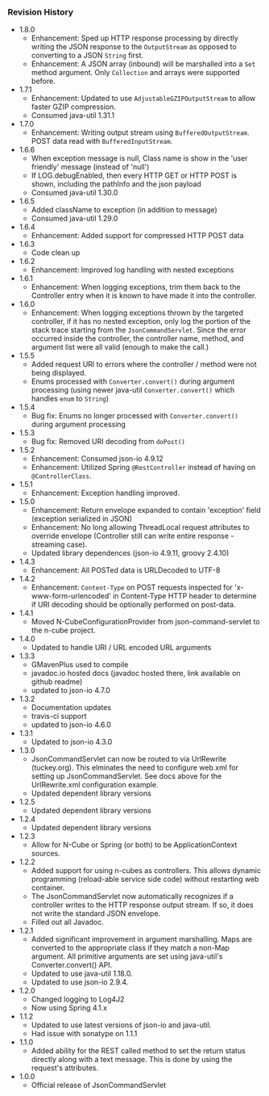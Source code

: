 ### Revision History
* 1.8.0
  * Enhancement: Sped up HTTP response processing by directly writing the JSON response to the `OutputStream` as opposed to converting to a JSON `String` first.
  * Enhancement: A JSON array (inbound) will be marshalled into a `Set` method argument.  Only `Collection` and arrays were supported before.
* 1.7.1
  * Enhancement: Updated to use `AdjustableGZIPOutputStream` to allow faster GZIP compression.
  * Consumed java-util 1.31.1
* 1.7.0
  * Enhancement: Writing output stream using `BufferedOutputStream`.  POST data read with `BufferedInputStream`.
* 1.6.6
  * When exception message is null, Class name is show in the 'user friendly' message (instead of 'null')
  * If LOG.debugEnabled, then every HTTP GET or HTTP POST is shown, including the pathInfo and the json payload
  * Consumed java-util 1.30.0
* 1.6.5
  * Added className to exception (in addition to message)
  * Consumed java-util 1.29.0
* 1.6.4
  * Enhancement: Added support for compressed HTTP POST data
* 1.6.3
  * Code clean up
* 1.6.2
  * Enhancement: Improved log handling with nested exceptions
* 1.6.1
  * Enhancement: When logging exceptions, trim them back to the Controller entry when it is known to have made it into the controller. 
* 1.6.0
  * Enhancement: When logging exceptions thrown by the targeted controller, if it has no nested exception, only log the portion of the stack trace starting from the `JsonCommandServlet`.  Since the error occurred inside the controller, the controller name, method, and argument list were all valid (enough to make the call.)
* 1.5.5
  * Added request URI to errors where the controller / method were not being displayed.
  * Enums processed with `Converter.convert()` during argument processing (using newer java-util `Converter.convert()` which handles `enum` to `String`)  
* 1.5.4
  * Bug fix: Enums no longer processed with `Converter.convert()` during argument processing
* 1.5.3
  * Bug fix: Removed URI decoding from `doPost()`
* 1.5.2
  * Enhancement: Consumed json-io 4.9.12
  * Enhancement: Utilized Spring `@RestController` instead of having on `@ControllerClass`.
* 1.5.1
  * Enhancement: Exception handling improved. 
* 1.5.0
  * Enhancement: Return envelope expanded to contain 'exception' field (exception serialized in JSON)
  * Enhancement: No long allowing ThreadLocal request attributes to override envelope (Controller still can write entire response - streaming case).
  * Updated library dependences (json-io 4.9.11, groovy 2.4.10)
* 1.4.3
  * Enhancement: All POSTed data is URLDecoded to UTF-8 
* 1.4.2
  * Enhancement: `Content-Type` on POST requests inspected for 'x-www-form-urlencoded' in Content-Type HTTP header to determine if URI decoding should be optionally performed on post-data. 
* 1.4.1
  * Moved N-CubeConfigurationProvider from json-command-servlet to the n-cube project.
* 1.4.0
  * Updated to handle URI / URL encoded URL arguments
* 1.3.3
  * GMavenPlus used to compile
  * javadoc.io hosted docs (javadoc hosted there, link available on github readme)
  * updated to json-io 4.7.0
* 1.3.2
  * Documentation updates
  * travis-ci support
  * updated to json-io 4.6.0
* 1.3.1
  * Updated to json-io 4.3.0
* 1.3.0
  * JsonCommandServlet can now be routed to via UrlRewrite (tuckey.org).  This elminates the need to configure web.xml for setting up JsonCommandServlet.  See docs above for the UrlRewrite.xml configuration example.
  * Updated dependent library versions
* 1.2.5
  * Updated dependent library versions
* 1.2.4
  * Updated dependent library versions
* 1.2.3
  * Allow for N-Cube or Spring (or both) to be ApplicationContext sources.
* 1.2.2
  * Added support for using n-cubes as controllers.  This allows dynamic programming (reload-able service side code) without restarting web container.
  * The JsonCommandServlet now automatically recognizes if a controller writes to the HTTP response output stream.  If so, it does not write the standard JSON envelope.
  * Filled out all Javadoc.
* 1.2.1
  * Added significant improvement in argument marshalling.  Maps are converted to the appropriate class if they match a non-Map argument.  All primitive arguments are set using java-util's Converter.convert() API.
  * Updated to use java-util 1.18.0.
  * Updated to use json-io 2.9.4.
* 1.2.0
  * Changed logging to Log4J2
  * Now using Spring 4.1.x
* 1.1.2
  * Updated to use latest versions of json-io and java-util.
  * Had issue with sonatype on 1.1.1
* 1.1.0
  * Added ability for the REST called method to set the return status directly along with a text message.  This is done by using the request's attributes.
* 1.0.0
  * Official release of JsonCommandServlet
